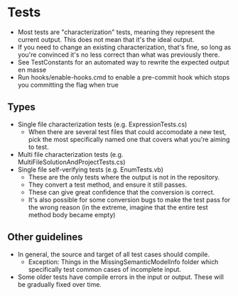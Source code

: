 ﻿# Tests

* Most tests are "characterization" tests, meaning they represent the current output. This does not mean that it's the ideal output.
* If you need to change an existing characterization, that's fine, so long as you're convinced it's no less correct than what was previously there.
* See TestConstants for an automated way to rewrite the expected output en masse 
 * Run hooks/enable-hooks.cmd to enable a pre-commit hook which stops you committing the flag when true

## Types

* Single file characterization tests (e.g. ExpressionTests.cs)
  * When there are several test files that could accomodate a new test, pick the most specifically named one that covers what you're aiming to test.
* Multi file characterization tests (e.g. MultiFileSolutionAndProjectTests.cs)
* Single file self-verifying tests (e.g. EnumTests.vb)
  * These are the only tests where the output is not in the repository.
  * They convert a test method, and ensure it still passes.
  * These can give great confidence that the conversion is correct.
  * It's also possible for some conversion bugs to make the test pass for the wrong reason (in the extreme, imagine that the entire test method body became empty)

## Other guidelines

* In general, the source and target of all test cases should compile.
  * Exception: Things in the MissingSemanticModelInfo folder which specifically test common cases of incomplete input.
* Some older tests have compile errors in the input or output. These will be gradually fixed over time.

